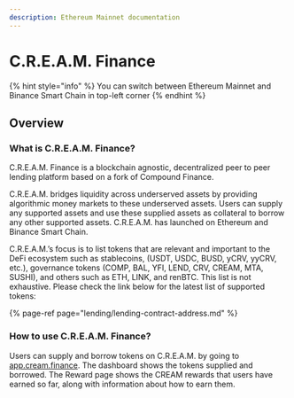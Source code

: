 ```yaml
---
description: Ethereum Mainnet documentation
---
```


# C.R.E.A.M. Finance

{% hint style="info" %}
You can switch between Ethereum Mainnet and Binance Smart Chain in top-left corner
{% endhint %}

## Overview

### What is C.R.E.A.M. Finance?

C.R.E.A.M. Finance is a blockchain agnostic, decentralized peer to peer lending platform based on a fork of Compound Finance.

C.R.E.A.M. bridges liquidity across underserved assets by providing algorithmic money markets to these underserved assets. Users can supply any supported assets and use these supplied assets as collateral to borrow any other supported assets. C.R.E.A.M. has launched on Ethereum and Binance Smart Chain. 

C.R.E.A.M.’s focus is to list tokens that are relevant and important to the DeFi ecosystem such as stablecoins, \(USDT, USDC, BUSD, yCRV, yyCRV, etc.\), governance tokens \(COMP, BAL, YFI, LEND, CRV, CREAM, MTA, SUSHI\), and others such as ETH, LINK, and renBTC. This list is not exhaustive. Please check the link below for the latest list of supported tokens:

{% page-ref page="lending/lending-contract-address.md" %}

### How to use C.R.E.A.M. Finance?

Users can supply and borrow tokens on C.R.E.A.M. by going to [app.cream.finance](https://app.cream.finance/). The dashboard shows the tokens supplied and borrowed. The Reward page shows the CREAM rewards that users have earned so far, along with information about how to earn them.

